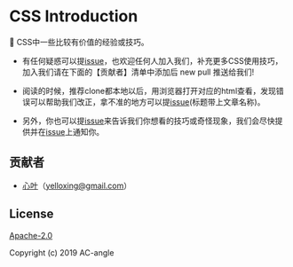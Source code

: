 # CSS Introduction
🗿 CSS中一些比较有价值的经验或技巧。

- 有任何疑惑可以提[issue](https://github.com/AC-angle/css-Introduction/issues)，也欢迎任何人加入我们，补充更多CSS使用技巧，加入我们请在下面的【贡献者】清单中添加后 new pull 推送给我们!

- 阅读的时候，推荐clone都本地以后，用浏览器打开对应的html查看，发现错误可以帮助我们改正，拿不准的地方可以提[issue](https://github.com/AC-angle/css-Introduction/issues)(标题带上文章名称)。

- 另外，你也可以提[issue](https://github.com/AC-angle/css-Introduction/issues)来告诉我们你想看的技巧或奇怪现象，我们会尽快提供并在[issue](https://github.com/AC-angle/css-Introduction/issues)上通知你。

## 贡献者

- [心叶](https://github.com/yelloxing)（yelloxing@gmail.com）

## License

[Apache-2.0](https://github.com/AC-angle/css-Introduction/blob/master/LICENSE)

Copyright (c) 2019 AC-angle
